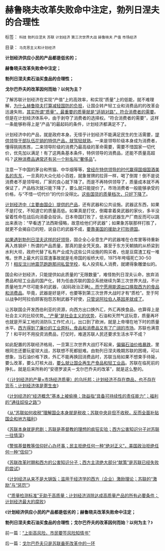 # 赫鲁晓夫改革失败命中注定，勃列日涅夫的合理性

标签： `科技` `勃列日涅夫` `苏联` `计划经济` `第三次世界大战` `赫鲁晓夫` `产值` `市场经济` 

目录： `马克思主义和计划经济`

**计划经济供应小民的产品都是低劣的；**

**赫鲁晓夫改革失败命中注定；**

**勃列日涅夫卖石油买食品的合理性；**

**戈尔巴乔夫的改革因何而始**？**以何为主？**

了解苏联计划经济在实现“产值”上的高效率，和实现“质量”上的低能，就不难理解，[为什么赫鲁晓夫打算减轻国防的负担](../../../2012/5/19/“苏联逼债”和“三年困难时期”的关系；.md)，让国企转产轻工业和消费品的的改革会迅速失败。[其实所谓“质量”，最重要的质量就是“适销对路”，符合消费者的需要](../../../2012/5/22/苏联不能从事轻工业，工业化还有何意义？.md)。但是在计划经济体系中，由于剥夺了消费者的选择权。“符合消费者的需要”，这样一条能够称得上是“产品”的最起码的条件，计划经济都满足不了。

计划经济中的产品，就是政府本身。无怪乎计划经济不能满足民生的生活需要，[提供领导干部队伍花销的特供产品，就驾轻就熟](../../../2012/5/21/苏联模式稳定干部队伍的特供制度.md)。一来是领导阶级本身成为消费者，懂得挑挑拣拣，二来领导阶级的消费乃最高级的革命需要，需要不惜国家一切代价，优先加以满足！有了这两条基本条件，特供领导的消费品，还能不质量高超吗？[这种消费品通常还有另一个别名叫“奢侈品](../../../2010/4/29/独立消费者的消失消除了自由职业的可能性.md)”。

注意一下中国的茅台和熊猫、中华烟等等，[曾经在特供领导的时代赢得国烟国酒美名的东东](../../../2012/3/8/茅台的神话和现实中的茅台.md)，一旦真的大众化给小百姓，就象冒牌的拉菲一样，喝了倒胃！倒不是说消费者不是领导啦，厂家的良心就下降了。而是不再特供领导了，质量成本就不再保证了，产品档次就只能下降了，要么就只能提价了。市场消费者一般能够承受的价格，与“不惜一切代价”的代价没得比。[这些国货的质量档次，只好下降了](../../../2011/6/18/食品安全有成本，不可以无限索求.md)。

[计划经济中（主要由国企）提供的产品](../../../2012/5/22/勃列日涅夫苏联的经济模式.md)，还有武器和公共设施。武器这东西，如果不是打仗，不知道它的质量高低。如果真是打仗，倒霉拿着臭武器的家伙，多半没留着性命在战后向消委会投诉。日本帝国打败了，低劣的武器生产厂商反而可以跳出来表功：“早看透了法西斯侵略，故意给他们坏武器”；如果象苏联那样打胜了，就更不会揭自已的短，说自已的武器不成，[要靠美国的援助才打败德国](../../../2009/12/24/短板决定实力，要素替代的战斗力.md)。

[如果遇到勃列日涅夫这样的好领导](../../../2012/5/23/苏联亡于国企垄断，中国努力国进民退！.md)，国企全心全意生产的武器堆在仓库里等待重新再入炼钢炉！所谓的产品质量，那真的是全凭天良。甚至于东方天朝搞的从桥梁到水利大坝，政府代替了私有产业成为这些公共设施的购买者，也是豆腐渣工程一堆堆。世界上最大的豆腐渣事故就是毛帝国的坂桥大坝，1975年垮塌死亡30-50万！[相反汶川地震范跑跑那间私营学校](../../../2008/6/26/道德治国之范跑跑，郭跳跳，及“奶而优则仕”.md)，私人投资私人消费，就建得象雕堡似的。

国企和计划经济，只能提供如此质量的“无限数量”，难怪勃列日涅夫认命，放弃消费品和轻工业品的国产化，转为任由苏联的国企系统继续为第三次世界大战，不计质量地生产尽可能多的武器，（起码政治正确[），而宁愿用能源出口换取西方的食品和消费品](../../../2012/5/23/苏联的经济模式与阿拉伯产油国和伊朗.md)。毕竟，武器是好是坏，也要等到第三次世界大战时才有“质检”。至于阿以战争时阿拉伯顾客抱怨苏制武器不好使，[只管说阿拉伯人基因差就成了](../../../2011/9/26/第一次中东战争，侵略者是阿拉伯人.md)。

让苏联国企开发西伯利亚的资源，向西方出口换外汇，外汇再换食品，也算得上是社会主义的比较优势[。“产量”是社会主义的优势](../../../2012/5/29/计划经济的效果总是与善意目的相反.md)，石油和天然气这玩意，质量再坏也就是开采工地的消防队工作忙点儿，出口到了欧洲，就是上帝埋在地下时的质量水平。[西方得到了廉价的工业原料，食品和消费品又有了广阔的市场](../../../2012/5/22/马克思主义指导苏联的殖民地建设.md)。苏联也满意了！和平时不用投资消费品，打仗时，难道苏联人民还要求生活水平不成？

如此配置的苏联经济格局，一旦第三次世界大战打不起来，[偏偏石油价格暴跌](../../../2012/5/24/石油横财维稳十几年，送了苏联的命！.md)，里根同志还要玩星球大战，苏联想不死都挺难。由勃列日涅夫晚期苏联的困境，可以想象，当石油价格下跌，外汇不能再换回消费品时，苏联当局如果不想束手待毙，要么改革，要么打核大战，[要么就让国企再生产食品和轻工业品](../../../2012/5/18/雷日科夫主义，戈尔巴乔夫提拨的铁杆改革派.md)。苏联在临死前的挣扎，就是后来所称的“安德罗波夫－戈尔巴乔夫的改革”，就是这么整的。

《[（计划经济的产量×市场经济质量）的乌托邦；计划经济不存在商品，也不存在货币；计划经济体是寄生虫](../../../2012/5/29/苏联的卢布与中国的美元的等价意义.md)》

《[计划经济的“经济概念”基本上被偷换；效益指“具备可持续性的责任能力”；福利的“通往奴役之路”](../../../2012/5/29/计划经济的效果总是与善意目的相反.md)》

《[从“苏联如何收税”理解国企本身就是税收；苏联中央非但不收税，反而全面补贴国企和地方福利](../../../2012/5/29/苏联怎么收税？苏联凭什么补贴国企和加盟共和国？.md)》

《[苏联本身就是悲剧；苏联是基督教的理想的疯狂实验；西方公害知识分子对苏联一往情深](../../../2012/5/30/苏联的崩溃不是悲剧；苏联本身就是悲剧；.md)》

《[警惕基督教等信仰好心办坏事；民主拒绝任何一种“绝对正义”，美国政治拒绝任何一种“信仰”](../../../2012/5/30/警惕基督教等信仰好心办坏事；.md)》

《[苏联改革时期和西方的公害知识分子；西方主流绝大部分“献策”是苏联已经失败的尝试](../../../2012/5/30/苏联改革时期的西方公害知识分子.md)》

《[计划经济从来不是大锅饭；滥用于经济学的西方（企业）激励理论；苏联的“激励”与“惩罚”](../../../2012/5/31/计划经济从来不是大锅饭.md)》

《[“质量检测标准”无助于高质量；计划经济消除达成高质量产品的所有必要条件；计划经济最大的腐败](../../../2012/5/31/公知的“高质量”和计划经济最大的腐败；.md)》

《**计划经济供应小民的产品都是低劣的；赫鲁晓夫改革失败命中注定；**

**勃列日涅夫卖石油买食品的合理性；戈尔巴乔夫的改革因何而始**？**以何为主？**》

前一篇：[“上街高风险，市民要签风险知情书”](../../../2012/5/31/“上街高风险，市民要签风险知情书”.md)

后一篇：[戈尔巴乔夫只是苏联垂死改革中的一环](../../../2012/6/1/戈尔巴乔夫只是苏联垂死改革中的一环.md)